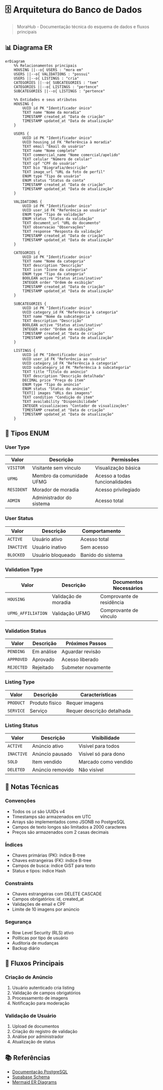 # 🗄️ Arquitetura do Banco de Dados

> MoraHub - Documentação técnica do esquema de dados e fluxos principais

## 📊 Diagrama ER

```mermaid
erDiagram
    %% Relacionamentos principais
    HOUSING ||--o{ USERS : "mora em"
    USERS ||--o{ VALIDATIONS : "possui"
    USERS ||--o{ LISTINGS : "cria"
    CATEGORIES ||--o{ SUBCATEGORIES : "tem"
    CATEGORIES ||--o{ LISTINGS : "pertence"
    SUBCATEGORIES ||--o{ LISTINGS : "pertence"

    %% Entidades e seus atributos
    HOUSING {
        UUID id PK "Identificador único"
        TEXT name "Nome da moradia"
        TIMESTAMP created_at "Data de criação"
        TIMESTAMP updated_at "Data de atualização"
    }

    USERS {
        UUID id PK "Identificador único"
        UUID housing_id FK "Referência à moradia"
        TEXT email "Email do usuário"
        TEXT name "Nome completo"
        TEXT commercial_name "Nome comercial/apelido"
        TEXT celular "Número de celular"
        TEXT cpf "CPF do usuário"
        TEXT bio "Biografia/descrição"
        TEXT image_url "URL da foto de perfil"
        ENUM type "Tipo de usuário"
        ENUM status "Status da conta"
        TIMESTAMP created_at "Data de criação"
        TIMESTAMP updated_at "Data de atualização"
    }

    VALIDATIONS {
        UUID id PK "Identificador único"
        UUID user_id FK "Referência ao usuário"
        ENUM type "Tipo de validação"
        ENUM status "Status da validação"
        TEXT document_url "URL do documento"
        TEXT observacao "Observações"
        TEXT response "Resposta da validação"
        TIMESTAMP created_at "Data de criação"
        TIMESTAMP updated_at "Data de atualização"
    }

    CATEGORIES {
        UUID id PK "Identificador único"
        TEXT name "Nome da categoria"
        TEXT description "Descrição"
        TEXT icon "Ícone da categoria"
        ENUM type "Tipo da categoria"
        BOOLEAN active "Status ativo/inativo"
        INTEGER order "Ordem de exibição"
        TIMESTAMP created_at "Data de criação"
        TIMESTAMP updated_at "Data de atualização"
    }

    SUBCATEGORIES {
        UUID id PK "Identificador único"
        UUID category_id FK "Referência à categoria"
        TEXT name "Nome da subcategoria"
        TEXT description "Descrição"
        BOOLEAN active "Status ativo/inativo"
        INTEGER order "Ordem de exibição"
        TIMESTAMP created_at "Data de criação"
        TIMESTAMP updated_at "Data de atualização"
    }

    LISTINGS {
        UUID id PK "Identificador único"
        UUID user_id FK "Referência ao usuário"
        UUID category_id FK "Referência à categoria"
        UUID subcategory_id FK "Referência à subcategoria"
        TEXT title "Título do anúncio"
        TEXT description "Descrição detalhada"
        DECIMAL price "Preço do item"
        ENUM type "Tipo do anúncio"
        ENUM status "Status do anúncio"
        TEXT[] images "URLs das imagens"
        TEXT condition "Condição do item"
        TEXT availability "Disponibilidade"
        INTEGER visualizacoes "Contador de visualizações"
        TIMESTAMP created_at "Data de criação"
        TIMESTAMP updated_at "Data de atualização"
    }
```

## 🔄 Tipos ENUM

### User Type
| Valor | Descrição | Permissões |
|-------|-----------|------------|
| `VISITOR` | Visitante sem vínculo | Visualização básica |
| `UFMG` | Membro da comunidade UFMG | Acesso a todas funcionalidades |
| `RESIDENT` | Morador de moradia | Acesso privilegiado |
| `ADMIN` | Administrador do sistema | Acesso total |

### User Status
| Valor | Descrição | Comportamento |
|-------|-----------|---------------|
| `ACTIVE` | Usuário ativo | Acesso total |
| `INACTIVE` | Usuário inativo | Sem acesso |
| `BLOCKED` | Usuário bloqueado | Banido do sistema |

### Validation Type
| Valor | Descrição | Documentos Necessários |
|-------|-----------|----------------------|
| `HOUSING` | Validação de moradia | Comprovante de residência |
| `UFMG_AFFILIATION` | Validação UFMG | Comprovante de vínculo |

### Validation Status
| Valor | Descrição | Próximos Passos |
|-------|-----------|-----------------|
| `PENDING` | Em análise | Aguardar revisão |
| `APPROVED` | Aprovado | Acesso liberado |
| `REJECTED` | Rejeitado | Submeter novamente |

### Listing Type
| Valor | Descrição | Características |
|-------|-----------|-----------------|
| `PRODUCT` | Produto físico | Requer imagens |
| `SERVICE` | Serviço | Requer descrição detalhada |

### Listing Status
| Valor | Descrição | Visibilidade |
|-------|-----------|--------------|
| `ACTIVE` | Anúncio ativo | Visível para todos |
| `INACTIVE` | Anúncio pausado | Visível só para dono |
| `SOLD` | Item vendido | Marcado como vendido |
| `DELETED` | Anúncio removido | Não visível |

## 📝 Notas Técnicas

### Convenções
- Todos os `id` são UUIDs v4
- Timestamps são armazenados em UTC
- Arrays são implementados como JSONB no PostgreSQL
- Campos de texto longos são limitados a 2000 caracteres
- Preços são armazenados com 2 casas decimais

### Índices
- Chaves primárias (PK): índice B-tree
- Chaves estrangeiras (FK): índice B-tree
- Campos de busca: índice GiST para texto
- Status e tipos: índice Hash

### Constraints
- Chaves estrangeiras com DELETE CASCADE
- Campos obrigatórios: id, created_at
- Validações de email e CPF
- Limite de 10 imagens por anúncio

### Segurança
- Row Level Security (RLS) ativo
- Políticas por tipo de usuário
- Auditoria de mudanças
- Backup diário

## 🔄 Fluxos Principais

### Criação de Anúncio
1. Usuário autenticado cria listing
2. Validação de campos obrigatórios
3. Processamento de imagens
4. Notificação para moderação

### Validação de Usuário
1. Upload de documentos
2. Criação do registro de validação
3. Análise por administrador
4. Atualização de status

## 📚 Referências

- [Documentação PostgreSQL](https://www.postgresql.org/docs/)
- [Supabase Schema](https://supabase.com/docs/guides/database)
- [Mermaid ER Diagrams](https://mermaid.js.org/syntax/entityRelationshipDiagram.html)
